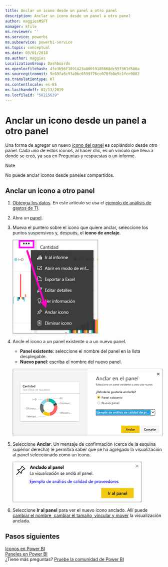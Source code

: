 ```yaml
---
title: Anclar un icono desde un panel a otro panel
description: Anclar un icono desde un panel a otro panel
author: maggiesMSFT
manager: kfile
ms.reviewer: ''
ms.service: powerbi
ms.subservice: powerbi-service
ms.topic: conceptual
ms.date: 03/01/2018
ms.author: maggies
LocalizationGroup: Dashboards
ms.openlocfilehash: 4fe3b56f1891423a80019186668dc55f361d580a
ms.sourcegitcommit: 5e83fa6c93a0bc6599f76cc070fb0e5c1fce0082
ms.translationtype: HT
ms.contentlocale: es-ES
ms.lasthandoff: 02/13/2019
ms.locfileid: "56215639"
---
```

# <a name="pin-a-tile-from-one-dashboard-to-another-dashboard"></a>Anclar un icono desde un panel a otro panel
Una forma de agregar un nuevo [icono del panel](consumer/end-user-tiles.md) es copiándolo desde otro panel. Cada uno de estos iconos, al hacer clic, es un vínculo que lleva a donde se creó, ya sea en Preguntas y respuestas o un informe. 

> [!NOTE]
> No puede anclar iconos desde paneles compartidos.

## <a name="pin-a-tile-to-another-dashboard"></a>Anclar un icono a otro panel
1. [Obtenga los datos](service-get-data.md). En este artículo se usa el [ejemplo de análisis de gastos de TI](sample-it-spend.md).
2. Abra un [panel](consumer/end-user-dashboards.md).
3. Mueva el puntero sobre el icono que quiere anclar, seleccione los puntos suspensivos y, después, el **icono de anclaje**.  
   
   ![Menú del botón de puntos suspensivos](media/service-pin-tile-to-another-dashboard/power-bi-pin-another-dash.png)
4. Ancle el icono a un panel existente o a un nuevo panel. 
   
   * **Panel existente**: seleccione el nombre del panel en la lista desplegable.
   * **Nuevo panel**: escriba el nombre del nuevo panel.
   
   ![Cuadro de diálogo Anclar al panel](media/service-pin-tile-to-another-dashboard/pbi_pintoanotherdash.png)
5. Seleccione **Anclar**.
   Un mensaje de confirmación (cerca de la esquina superior derecha) le permitirá saber que se ha agregado la visualización al panel seleccionado como un icono.
   
   ![Ventana Anclado al panel](media/service-pin-tile-to-another-dashboard/power-bi-pin-success.png)
6. Seleccione **Ir al panel** para ver el nuevo icono anclado. Allí puede [cambiar el nombre, cambiar el tamaño, vincular y mover](service-dashboard-edit-tile.md) la visualización anclada.

## <a name="next-steps"></a>Pasos siguientes
[Iconos en Power BI](consumer/end-user-tiles.md)  
[Paneles en Power BI](consumer/end-user-dashboards.md)  
¿Tiene más preguntas? [Pruebe la comunidad de Power BI](http://community.powerbi.com/)

